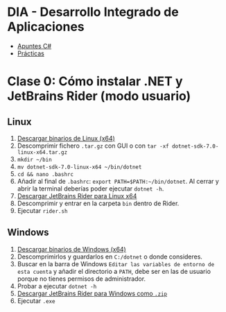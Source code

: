 # DIA - Desarrollo Integrado de Aplicaciones

- [Apuntes C#](c-sharp.md)
- [Prácticas](practicas/)

# Clase 0: Cómo instalar .NET y JetBrains Rider (modo usuario)

## Linux

1. [Descargar binarios de Linux (x64)](https://dotnet.microsoft.com/es-es/download/dotnet/7.0)
2. Descomprimir fichero `.tar.gz` con GUI o con `tar -xf dotnet-sdk-7.0-linux-x64.tar.gz`
3. `mkdir ~/bin`
4. `mv dotnet-sdk-7.0-linux-x64 ~/bin/dotnet `
5. `cd && nano .bashrc`
6. Añadir al final de `.bashrc`: `export PATH=$PATH:~/bin/dotnet`. Al cerrar y abrir la terminal deberías poder ejecutar `dotnet -h`.
7. [Descargar JetBrains Rider para Linux x64](https://www.jetbrains.com/es-es/rider/download/#section=linux)
8. Descomprimir y entrar en la carpeta `bin` dentro de Rider.
9. Ejecutar `rider.sh`

## Windows

1. [Descargar binarios de Windows (x64)](https://dotnet.microsoft.com/es-es/download/dotnet/7.0)
2. Descomprimirlos y guardarlos en `C:/dotnet` o donde consideres.
3. Buscar en la barra de Windows `Editar las variables de entorno de esta cuenta` y añadir el directorio a `PATH`, debe ser en las de usuario porque no tienes permisos de administrador.
4. Probar a ejecutar `dotnet -h`
5. [Descargar JetBrains Rider para Windows como `.zip`](https://www.jetbrains.com/es-es/rider/download/#section=windows)
6. Ejecutar `.exe`
